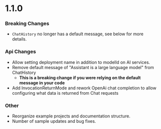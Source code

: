 # 1.1.0

### Breaking Changes

- `ChatHistory` no longer has a default message, see below for more details.

### Api Changes
  - Allow setting deployment name in addition to modelId on AI services.
  - Remove default message of "Assistant is a large language model" from ChatHistory
    - **This is a breaking change if you were relying on the default message in your code**
  - Add InvocationReturnMode and rework OpenAi chat completion to allow configuring what data is returned from Chat requests

### Other
- Reorganize example projects and documentation structure.
- Number of sample updates and bug fixes.